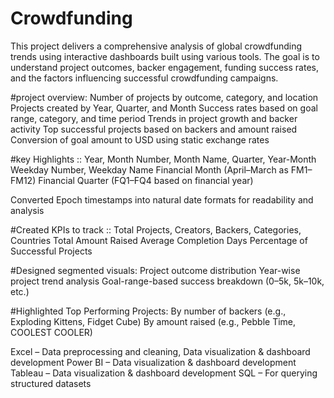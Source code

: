 # Crowdfunding
This project delivers a comprehensive analysis of global crowdfunding trends using interactive dashboards built using various tools. The goal is to understand project outcomes, backer engagement, funding success rates, and the factors influencing successful crowdfunding campaigns.

#project overview:
Number of projects by outcome, category, and location
Projects created by Year, Quarter, and Month
Success rates based on goal range, category, and time period
Trends in project growth and backer activity
Top successful projects based on backers and amount raised
Conversion of goal amount to USD using static exchange rates

#key Highlights ::
Year, Month Number, Month Name, Quarter, Year-Month
Weekday Number, Weekday Name
Financial Month (April–March as FM1–FM12)
Financial Quarter (FQ1–FQ4 based on financial year)

Converted Epoch timestamps into natural date formats for readability and analysis

#Created KPIs to track ::
Total Projects, Creators, Backers, Categories, Countries
Total Amount Raised
Average Completion Days
Percentage of Successful Projects

#Designed segmented visuals:
Project outcome distribution
Year-wise project trend analysis
Goal-range-based success breakdown (0–5k, 5k–10k, etc.)

#Highlighted Top Performing Projects:
By number of backers (e.g., Exploding Kittens, Fidget Cube)
By amount raised (e.g., Pebble Time, COOLEST COOLER)

Excel – Data preprocessing and cleaning, Data visualization & dashboard development
Power BI – Data visualization & dashboard development
Tableau – Data visualization & dashboard development
SQL – For querying structured datasets



